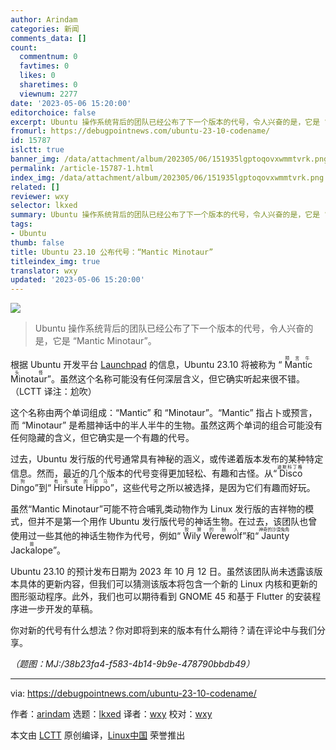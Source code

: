 ```yaml
---
author: Arindam
categories: 新闻
comments_data: []
count:
  commentnum: 0
  favtimes: 0
  likes: 0
  sharetimes: 0
  viewnum: 2277
date: '2023-05-06 15:20:00'
editorchoice: false
excerpt: Ubuntu 操作系统背后的团队已经公布了下一个版本的代号，令人兴奋的是，它是 “Mantic Minotaur”。
fromurl: https://debugpointnews.com/ubuntu-23-10-codename/
id: 15787
islctt: true
banner_img: /data/attachment/album/202305/06/151935lgptoqovxwmmtvrk.png
permalink: /article-15787-1.html
index_img: /data/attachment/album/202305/06/151935lgptoqovxwmmtvrk.png.thumb.jpg
related: []
reviewer: wxy
selector: lkxed
summary: Ubuntu 操作系统背后的团队已经公布了下一个版本的代号，令人兴奋的是，它是 “Mantic Minotaur”。
tags:
- Ubuntu
thumb: false
title: Ubuntu 23.10 公布代号：“Mantic Minotaur”
titleindex_img: true
translator: wxy
updated: '2023-05-06 15:20:00'
---
```


![](/data/attachment/album/202305/06/151935lgptoqovxwmmtvrk.png)



> 
> Ubuntu 操作系统背后的团队已经公布了下一个版本的代号，令人兴奋的是，它是 “Mantic Minotaur”。
> 
> 
> 


根据 Ubuntu 开发平台 [Launchpad](https://launchpad.net/ubuntu/mantic) 的信息，Ubuntu 23.10 将被称为 “<ruby> Mantic Minotaur <rt>  预言牛头怪 </rt></ruby>”。虽然这个名称可能没有任何深层含义，但它确实听起来很不错。（LCTT 译注：尬吹）


这个名称由两个单词组成：“Mantic” 和 “Minotaur”。“Mantic” 指占卜或预言，而 “Minotaur” 是希腊神话中的半人半牛的生物。虽然这两个单词的组合可能没有任何隐藏的含义，但它确实是一个有趣的代号。


过去，Ubuntu 发行版的代号通常具有神秘的涵义，或传递着版本发布的某种特定信息。然而，最近的几个版本的代号变得更加轻松、有趣和古怪。从“<ruby> Disco Dingo <rt>  迪斯科丁格狗 </rt></ruby>”到“<ruby> Hirsute Hippo <rt>  有长发的河马 </rt></ruby>”，这些代号之所以被选择，是因为它们有趣而好玩。


虽然“Mantic Minotaur”可能不符合哺乳类动物作为 Linux 发行版的吉祥物的模式，但并不是第一个用作 Ubuntu 发行版代号的神话生物。在过去，该团队也曾使用过一些其他的神话生物作为代号，例如“<ruby> Wily Werewolf <rt>  狡猾的狼人 </rt></ruby>”和“<ruby> Jaunty Jackalope <rt>  神奇的沙漠兔角兽 </rt></ruby>”。


Ubuntu 23.10 的预计发布日期为 2023 年 10 月 12 日。虽然该团队尚未透露该版本具体的更新内容，但我们可以猜测该版本将包含一个新的 Linux 内核和更新的图形驱动程序。此外，我们也可以期待看到 GNOME 45 和基于 Flutter 的安装程序进一步开发的草稿。


你对新的代号有什么想法？你对即将到来的版本有什么期待？请在评论中与我们分享。


*（题图：MJ:/38b23fa4-f583-4b14-9b9e-478790bbdb49）*




---


via: <https://debugpointnews.com/ubuntu-23-10-codename/>


作者：[arindam](https://debugpointnews.com/author/dindex_imgubegmail-com/) 选题：[lkxed](https://github.com/lkxed/) 译者：[wxy](https://github.com/wxy) 校对：[wxy](https://github.com/wxy)


本文由 [LCTT](https://github.com/LCTT/TranslateProject) 原创编译，[Linux中国](https://linux.cn/) 荣誉推出